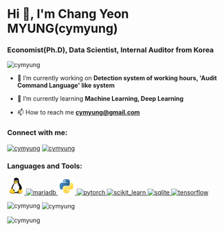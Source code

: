 <h1 align="left">Hi 👋, I'm Chang Yeon MYUNG(cymyung)</h1>
<h3 align="left">Economist(Ph.D), Data Scientist, Internal Auditor from Korea</h3>

<p align="left"> <img src="https://komarev.com/ghpvc/?username=cymyung&label=Profile%20views&color=0e75b6&style=flat" alt="cymyung" /> </p>

- 🔭 I’m currently working on **Detection system of working hours, 'Audit Command Language' like system**

- 🌱 I’m currently learning **Machine Learning, Deep Learning**

- 📫 How to reach me **cymyung@gmail.com**

<h3 align="left">Connect with me:</h3>
<p align="left">
<a href="https://linkedin.com/in/cymyung" target="blank"><img align="center" src="https://raw.githubusercontent.com/rahuldkjain/github-profile-readme-generator/master/src/images/icons/Social/linked-in-alt.svg" alt="cymyung" height="30" width="40" /></a>
<a href="https://fb.com/cymyung" target="blank"><img align="center" src="https://raw.githubusercontent.com/rahuldkjain/github-profile-readme-generator/master/src/images/icons/Social/facebook.svg" alt="cymyung" height="30" width="40" /></a>
</p>

<h3 align="left">Languages and Tools:</h3>
<p align="left"> <a href="https://www.linux.org/" target="_blank" rel="noreferrer"> <img src="https://raw.githubusercontent.com/devicons/devicon/master/icons/linux/linux-original.svg" alt="linux" width="40" height="40"/> </a> <a href="https://mariadb.org/" target="_blank" rel="noreferrer"> <img src="https://www.vectorlogo.zone/logos/mariadb/mariadb-icon.svg" alt="mariadb" width="40" height="40"/> </a> <a href="https://www.python.org" target="_blank" rel="noreferrer"> <img src="https://raw.githubusercontent.com/devicons/devicon/master/icons/python/python-original.svg" alt="python" width="40" height="40"/> </a> <a href="https://pytorch.org/" target="_blank" rel="noreferrer"> <img src="https://www.vectorlogo.zone/logos/pytorch/pytorch-icon.svg" alt="pytorch" width="40" height="40"/> </a> <a href="https://scikit-learn.org/" target="_blank" rel="noreferrer"> <img src="https://upload.wikimedia.org/wikipedia/commons/0/05/Scikit_learn_logo_small.svg" alt="scikit_learn" width="40" height="40"/> </a> <a href="https://www.sqlite.org/" target="_blank" rel="noreferrer"> <img src="https://www.vectorlogo.zone/logos/sqlite/sqlite-icon.svg" alt="sqlite" width="40" height="40"/> </a> <a href="https://www.tensorflow.org" target="_blank" rel="noreferrer"> <img src="https://www.vectorlogo.zone/logos/tensorflow/tensorflow-icon.svg" alt="tensorflow" width="40" height="40"/> </a> </p>

<p><img align="left" src="https://github-readme-stats.vercel.app/api/top-langs?username=cymyung&show_icons=true&locale=en&layout=compact" alt="cymyung" /></p>

<p>&nbsp;<img align="center" src="https://github-readme-stats.vercel.app/api?username=cymyung&show_icons=true&locale=en" alt="cymyung" /></p>

<p><img align="center" src="https://github-readme-streak-stats.herokuapp.com/?user=cymyung&" alt="cymyung" /></p>
